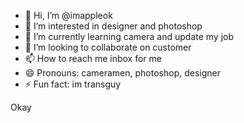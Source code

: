 - 👋 Hi, I’m @imappleok 
- 👀 I’m interested in designer and photoshop
- 🌱 I’m currently learning camera and update my job 
- 💞️ I’m looking to collaborate on customer
- 📫 How to reach me inbox for me
- 😄 Pronouns: cameramen, photoshop, designer
- ⚡ Fun fact: im transguy

<!---
imappleok/imappleok is a ✨ special ✨ repository because its `README.md` (this file) appears on your GitHub profile.
You can click the Preview link to take a look at your changes.
---> Okay 
